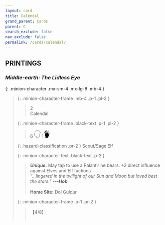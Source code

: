 ```yaml
---
layout: card
title: Calendal
grand_parent: Cards
parent: C
search_exclude: false
nav_exclude: false
permalink: /cards/calendal/
---
```


## PRINTINGS


### _Middle-earth: The Lidless Eye_

{: .minion-character .mx-sm-4 .mx-lg-8 .mb-4 }
> {: .minion-character-frame .mb-4 .p-1 .pl-2 }
> > <div class="hazard-mp">2</div>
> > <div class="card-name">Calendal</div>
>
> {: .minion-character-frame .black-text .p-1 .pl-2 }
> > 6 ![](/assets/images/mind.svg) 1![](/assets/images/di.svg)
>
> {: .hazard-classification .pr-2 }
> Scout/Sage Elf
>
> {: .minion-character-text .black-text .p-2 }
> > _**Unique.**_ May tap to use a Palantir he bears. +2 direct influence against Elves and Elf factions. <br>_“...lingered in the twilight of our Sun and Moon but loved best the stars."_ ***---&#65279;Hob***  <br><br>**Home Site:** Dol Guldur 
>
> {: .minion-character-frame .p-1 .pr-2 }
> > <div class="card-shield">【4/8】</div>
> > <div class="card-corruption-white">&nbsp;</div>
